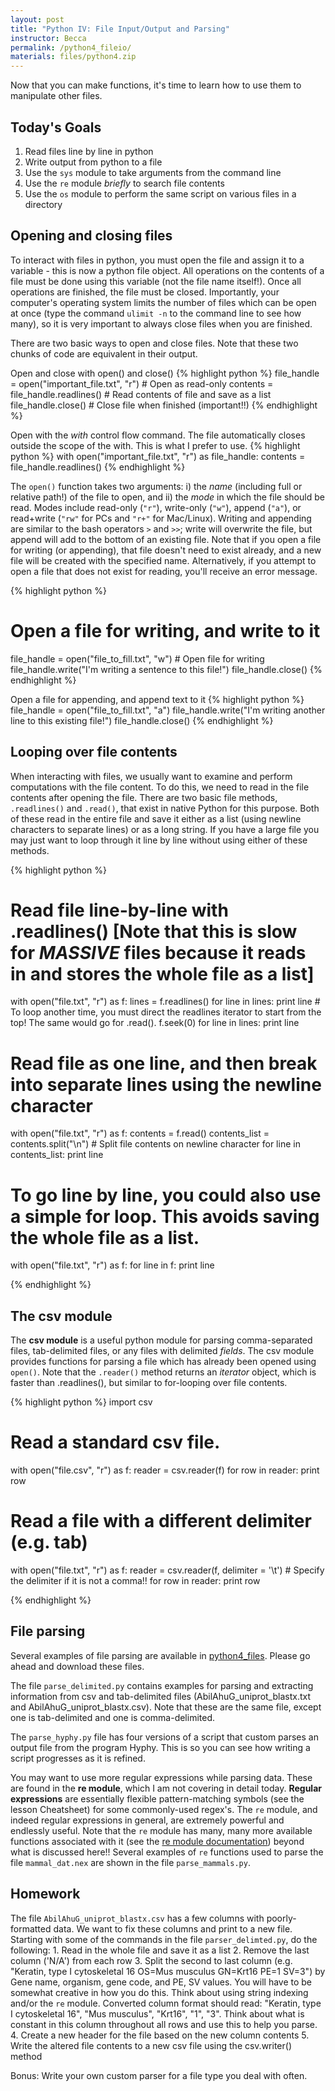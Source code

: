 ```yaml
---
layout: post
title: "Python IV: File Input/Output and Parsing"
instructor: Becca
permalink: /python4_fileio/
materials: files/python4.zip
---
```



Now that you can make functions, it's time to learn how to use them to manipulate other files.

## Today's Goals ##
1. Read files line by line in python 
2. Write output from python to a file
3. Use the `sys` module to take arguments from the command line 
4. Use the `re` module *briefly* to search file contents
5. Use the `os` module to perform the same script on various files in a directory



## Opening and closing files ##
To interact with files in python, you must open the file and assign it to a variable - this is now a python file object. All operations on the contents of a file must be done using this variable (not the file name itself!). Once all operations are finished, the file must be closed. Importantly, your computer's operating system limits the number of files which can be open at once (type the command `ulimit -n` to the command line to see how many), so it is very important to always close files when you are finished.

There are two basic ways to open and close files. Note that these two chunks of code are equivalent in their output.

Open and close with open() and close()
{% highlight python %}
file_handle = open("important_file.txt", "r") # Open as read-only
contents = file_handle.readlines() # Read contents of file and save as a list
file_handle.close() # Close file when finished (important!!)
{% endhighlight %}

Open with the *with* control flow command. The file automatically closes outside the scope of the with. This is what I prefer to use.
{% highlight python %}
with open("important_file.txt", "r") as file_handle:
  contents = file_handle.readlines()
{% endhighlight %}

The `open()` function takes two arguments: i) the *name* (including full or relative path!) of the file to open, and ii) the *mode* in which the file should be read. Modes include read-only (`"r"`), write-only (`"w"`), append (`"a"`), or read+write (`"rw"` for PCs and `"r+"` for Mac/Linux). Writing and appending are similar to the bash operators `>` and `>>`; write will overwrite the file, but append will add to the bottom of an existing file. Note that if you open a file for writing (or appending), that file doesn't need to exist already, and a new file will be created with the specified name. Alternatively, if you attempt to open a file that does not exist for reading, you'll receive an error message.

{% highlight python %}
# Open a file for writing, and write to it
file_handle = open("file_to_fill.txt", "w") # Open file for writing
file_handle.write("I'm writing a sentence to this file!")
file_handle.close()
{% endhighlight %}

Open a file for appending, and append text to it
{% highlight python %}
file_handle = open("file_to_fill.txt", "a")
file_handle.write("I'm writing another line to this existing file!")
file_handle.close()
{% endhighlight %}


## Looping over file contents ##

When interacting with files, we usually want to examine and perform computations with the file content. To do this, we need to read in the file contents after opening the file. There are two basic file methods, `.readlines()` and `.read()`, that exist in native Python for this purpose. Both of these read in the entire file and save it either as a list (using newline characters to separate lines) or as a long string. If you have a large file you may just want to loop through it line by line without using either of these methods.

{% highlight python %}
# Read file line-by-line with .readlines() [Note that this is slow for *MASSIVE* files because it reads in and stores the whole file as a list]
with open("file.txt", "r") as f:
    lines = f.readlines()
    for line in lines:
        print line
    # To loop another time, you must direct the readlines iterator to start from the top! The same would go for .read().
    f.seek(0)
    for line in lines:
        print line
        
# Read file as one line, and then break into separate lines using the newline character
with open("file.txt", "r") as f:
    contents = f.read()
    contents_list = contents.split("\n") # Split file contents on newline character
    for line in contents_list:
        print line
        
# To go line by line, you could also use a simple for loop. This avoids saving the whole file as a list.
with open("file.txt", "r") as f:
    for line in f:
        print line
        
{% endhighlight %}

## The csv module

The **csv module** is a useful python module for parsing comma-separated files, tab-delimited files, or any files with delimited *fields*. The csv module provides functions for parsing a file which has already been opened using `open()`. Note that the `.reader()` method returns an *iterator* object, which is faster than .readlines(), but similar to for-looping over file contents.

{% highlight python %}
import csv

# Read a standard csv file.
with open("file.csv", "r") as f:
	reader = csv.reader(f)
	for row in reader:
 		print row

# Read a file with a different delimiter (e.g. tab)
with open("file.txt", "r") as f:
	reader = csv.reader(f, delimiter = '\t') # Specify the delimiter if it is not a comma!!
	for row in reader:
		print row
		
{% endhighlight %}

## File parsing ##

Several examples of file parsing are available in [python4_files](python4_files/). Please go ahead and download these files. 


The file `parse_delimited.py` contains examples for parsing and extracting information from csv and tab-delimited files (AbilAhuG_uniprot_blastx.txt and AbilAhuG_uniprot_blastx.csv). Note that these are the same file, except one is tab-delimited and one is comma-delimited.


The `parse_hyphy.py` file has four versions of a script that custom parses an output file from the program Hyphy. This is so you can see how writing a script progresses as it is refined.


You may want to use more regular expressions while parsing data. These are found in the **re module**, which I am not covering in detail today. **Regular expressions** are essentially flexible pattern-matching symbols (see the lesson Cheatsheet) for some commonly-used regex's. The `re` module, and indeed regular expressions in general, are extremely powerful and endlessly useful. Note that the `re` module has many, many more available functions associated with it (see the [re module documentation](https://docs.python.org/2/library/re.html)) beyond what is discussed here!! Several examples of `re` functions used to parse the file `mammal_dat.nex` are shown in the file `parse_mammals.py`.


## Homework ##

The file `AbilAhuG_uniprot_blastx.csv` has a few columns with poorly-formatted data. We want to fix these columns and print to a new file. Starting with some of the commands in the file `parser_delimted.py`, do the following:
	1. Read in the whole file and save it as a list
	2. Remove the last column ('N/A') from each row
	3. Split the second to last column (e.g. "Keratin, type I cytoskeletal 16 OS=Mus musculus GN=Krt16 PE=1 SV=3") by Gene name, organism, gene code, and PE, SV values. You will have to be somewhat creative in how you do this. Think about using string indexing and/or the `re` module. Converted column format should read: "Keratin, type I cytoskeletal 16", "Mus musculus", "Krt16", "1", "3". Think about what is constant in this column throughout all rows and use this to help you parse.
	4. Create a new header for the file based on the new column contents
	5. Write the altered file contents to a new csv file using the csv.writer() method

Bonus: Write your own custom parser for a file type you deal with often.



